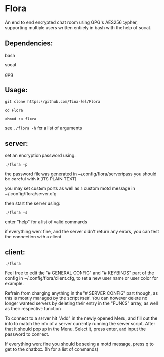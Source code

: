 # Flora

An end to end encrypted chat room using GPG's AES256 cypher, supporting multiple users written entirely in bash with the help of socat.

Dependencies:
-
bash

socat

gpg

Usage:
-

```
git clone https://github.com/Tina-lel/Flora
```

```
cd Flora
```

```
chmod +x flora
```

see ```./flora -h``` for a list of arguments

## server:

set an encryption password using:

```
./flora -p
```

the password file was generated in ~/.config/flora/server/pass you should be careful with it (ITS PLAIN TEXT)

you may set custom ports as well as a custom motd message in ~/.config/flora/server.cfg

then start the server using:

```
./flora -s
```

enter "help" for a list of valid commands

if everything went fine, and the server didn't return any errors, you can test the connection with a client

## client:

```
./flora
```

Feel free to edit the "# GENERAL CONFIG" and "# KEYBINDS" part of the config in ~/.config/flora/client.cfg, to set a new user name or user color for example.

Refrain from changing anything in the "# SERVER CONFIG" part though, as this is mostly managed by the script itself. You can however delete no longer wanted servers by deleting their entry in the "FUNCS" array, as well as their respective function

To connect to a server hit "Add" in the newly opened Menu, and fill out the info to match the info of a server currently running the server script. After that it should pop up in the Menu. Select it, press enter, and input the password to connect.

If everything went fine you should be seeing a motd message, press q to get to the chatbox. (!h for a list of commands)
